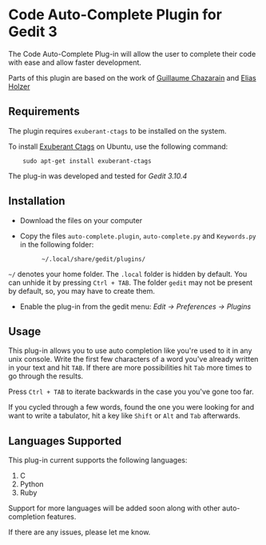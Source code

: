 # Code Auto-Complete Plugin for Gedit 3

The Code Auto-Complete Plug-in will allow the user to complete their
code with ease and allow faster development.

Parts of this plugin are based on the work of [Guillaume Chazarain](http://guichaz.free.fr/gedit-completion) 
and [Elias Holzer](http://elias.hiex.at/gedit-plugins/)

## Requirements

The plugin requires `exuberant-ctags` to be installed on the system.

To install [Exuberant Ctags](http://ctags.sourceforge.net/) on Ubuntu, use the following command:
	
		sudo apt-get install exuberant-ctags

The plug-in was developed and tested for *Gedit 3.10.4*

## Installation

- Download the files on your computer

- Copy the files `auto-complete.plugin`, `auto-complete.py` and `Keywords.py` in the following folder:

			~/.local/share/gedit/plugins/
			
`~/` denotes your home folder. The `.local` folder is hidden by default. 
You can unhide it by pressing `Ctrl + TAB`. The folder `gedit` may not 
be present by default, so, you may have to create them.

- Enable the plug-in from the gedit menu: *Edit -> Preferences -> Plugins*

## Usage

This plug-in allows you to use auto completion like you're used to it in any
unix console. Write the first few characters of a word you've already
written in your text and hit `TAB`. If there are more possibilities hit
`Tab` more times to go through the results.
 
Press `Ctrl + TAB` to iterate backwards in the case you you've gone too far.
 
If you cycled through a few words, found the one you were looking for and want
to write a tabulator, hit a key like `Shift` or `Alt` and `Tab` afterwards.

## Languages Supported

This plug-in current supports the following languages:

1. C
2. Python
3. Ruby

Support for more languages will be added soon along with other auto-completion features.

If there are any issues, please let me know.

